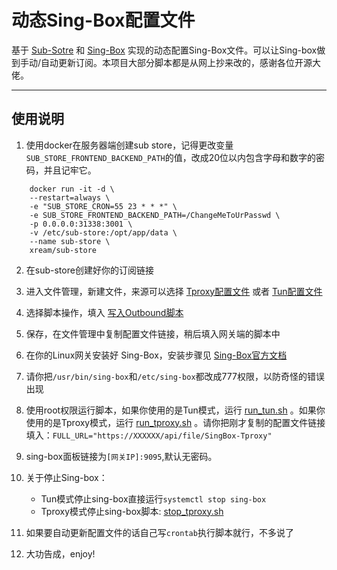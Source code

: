 # 动态Sing-Box配置文件

基于 [Sub-Sotre](https://github.com/sub-store-org/Sub-Store) 和 [Sing-Box](https://github.com/SagerNet/sing-box) 实现的动态配置Sing-Box文件。可以让Sing-box做到手动/自动更新订阅。本项目大部分脚本都是从网上抄来改的，感谢各位开源大佬。

---

## 使用说明

1. 使用docker在服务器端创建sub store，记得更改变量`SUB_STORE_FRONTEND_BACKEND_PATH`的值，改成20位以内包含字母和数字的密码，并且记牢它。

```
	docker run -it -d \
	--restart=always \
	-e "SUB_STORE_CRON=55 23 * * *" \
	-e SUB_STORE_FRONTEND_BACKEND_PATH=/ChangeMeToUrPasswd \
	-p 0.0.0.0:31338:3001 \
	-v /etc/sub-store:/opt/app/data \
	--name sub-store \
	xream/sub-store
```

2. 在sub-store创建好你的订阅链接

3. 进入文件管理，新建文件，来源可以选择 [Tproxy配置文件](https://raw.githubusercontent.com/TooonyChen/Sing-Box-Dynamic-Config/refs/heads/main/SingBoxConfig_TProxy_DevVersion) 或者 [Tun配置文件](https://raw.githubusercontent.com/TooonyChen/Sing-Box-Dynamic-Config/refs/heads/main/SingBoxConfig_Tun_DevVersion)

4. 选择脚本操作，填入 [写入Outbound脚本](https://raw.githubusercontent.com/TooonyChen/Sing-Box-Dynamic-Config/refs/heads/main/scriptForAddingOutbound.js)

5. 保存，在文件管理中复制配置文件链接，稍后填入网关端的脚本中

6. 在你的Linux网关安装好 Sing-Box，安装步骤见 [Sing-Box官方文档](https://sing-box.sagernet.org/installation/package-manager/)

7. 请你把`/usr/bin/sing-box`和`/etc/sing-box`都改成777权限，以防奇怪的错误出现

8. 使用root权限运行脚本，如果你使用的是Tun模式，运行 [run_tun.sh](https://github.com/TooonyChen/Sing-Box-Dynamic-Config/blob/main/run_tun.sh) 。如果你使用的是Tproxy模式，运行 [run_tproxy.sh](https://github.com/TooonyChen/Sing-Box-Dynamic-Config/blob/main/run_tproxy.sh) 。请你把刚才复制的配置文件链接填入：`FULL_URL="https://XXXXXX/api/file/SingBox-Tproxy"`

9. sing-box面板链接为`[网关IP]:9095`,默认无密码。

10. 关于停止Sing-box：
    - Tun模式停止sing-box直接运行`systemctl stop sing-box`
    - Tproxy模式停止sing-box脚本: [stop_tproxy.sh](https://github.com/TooonyChen/Sing-Box-Config/blob/main/stop_tproxy.sh)

12. 如果要自动更新配置文件的话自己写`crontab`执行脚本就行，不多说了

13. 大功告成，enjoy!

